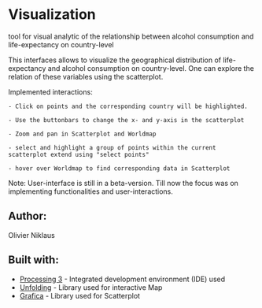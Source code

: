 # Visualization
tool for visual analytic of the relationship between alcohol consumption and life-expectancy on country-level

This interfaces allows to visualize the geographical distribution of life-expectancy and alcohol consumption
on country-level.
One can explore the relation of these variables using the scatterplot.

Implemented interactions:

	- Click on points and the corresponding country will be highlighted. 
	
	- Use the buttonbars to change the x- and y-axis in the scatterplot
	
	- Zoom and pan in Scatterplot and Worldmap
	
	- select and highlight a group of points within the current scatterplot extend using "select points"
	
	- hover over Worldmap to find corresponding data in Scatterplot

Note: User-interface is still in a beta-version. Till now the focus was on implementing functionalities and user-interactions.


## Author: 
Olivier Niklaus

## Built with:
* [Processing 3](https://processing.org/) - Integrated development environment (IDE) used
* [Unfolding](http://unfoldingmaps.org/) - Library used for interactive Map
* [Grafica](https://github.com/jagracar/grafica) - Library used for Scatterplot


